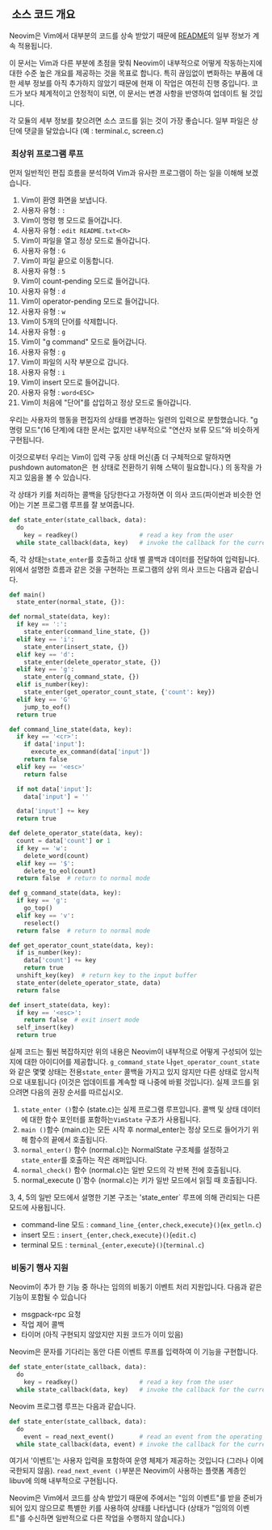 ##  소스 코드 개요
 
 
Neovim은 Vim에서 대부분의 코드를 상속 받았기 때문에 [README](https://raw.githubusercontent.com/vim/vim/master/src/README.txt)의 
일부 정보가 계속 적용됩니다.

이 문서는 Vim과 다른 부분에 초점을 맞춰 Neovim이 내부적으로 어떻게 작동하는지에 대한 수준 높은 개요를 제공하는 것을 목표로 합니다.
특히 끊임없이 변화하는 부품에 대한 세부 정보를 아직 추가하지 않았기 때문에 현재 이 작업은 여전히 진행 중입니다. 
코드가 보다 체계적이고 안정적이 되면, 이 문서는 변경 사항을 반영하여 업데이트 될 것입니다.

각 모듈의 세부 정보를 찾으려면 소스 코드를 읽는 것이 가장 좋습니다. 
일부 파일은 상단에 댓글을 달았습니다 (예 : terminal.c, screen.c)

###  최상위 프로그램 루프

먼저 일반적인 편집 흐름을 분석하여 Vim과 유사한 프로그램이 하는 일을 이해해 보겠습니다.

01. Vim이 환영 화면을 보냅니다.
02. 사용자 유형 : `:`
03. Vim이 명령 행 모드로 들어갑니다. 
04. 사용자 유형 : `edit README.txt<CR>`
05. Vim이 파일을 열고 정상 모드로 돌아갑니다.
06. 사용자 유형 : `G`
07. Vim이 파일 끝으로 이동합니다.
08. 사용자 유형 : `5`
09. Vim이 count-pending 모드로 들어갑니다.
10. 사용자 유형 : `d`
11. Vim이 operator-pending 모드로 들어갑니다.
12. 사용자 유형 : `w`
13. Vim이 5개의 단어를 삭제합니다.
14. 사용자 유형 : `g`
15. Vim이 "g command" 모드로 들어갑니다.
16. 사용자 유형 : `g`
17. Vim이 파일의 시작 부분으로 갑니다.
18. 사용자 유형 : `i`
19. Vim이 insert 모드로 들어갑니다.
20. 사용자 유형 : `word<ESC>`
21. Vim이 처음에 "단어"를 삽입하고 정상 모드로 돌아갑니다.


우리는 사용자의 행동을 편집자의 상태를 변경하는 일련의 입력으로 분할했습니다.
"g 명령 모드"(16 단계)에 대한 문서는 없지만 내부적으로 "연산자 보류 모드"와 비슷하게 구현됩니다.

이것으로부터 우리는 Vim이 입력 구동 상태 머신(좀 더 구체적으로 말하자면 pushdown automaton은  현 상태로 전환하기 위해 스택이 필요합니다.)
의 동작을 가지고 있음을 볼 수 있습니다.

각 상태가 키를 처리하는 콜백을 담당한다고 가정하면 
이 의사 코드(파이썬과 비슷한 언어)는 기본 프로그램 루프를 잘 보여줍니다.

```py
def state_enter(state_callback, data):
  do
    key = readkey()                 # read a key from the user
  while state_callback(data, key)   # invoke the callback for the current state
```
즉, 각 상태는`state_enter`를 호출하고 상태 별 콜백과 데이터를 전달하여 입력됩니다.
위에서 설명한 흐름과 같은 것을 구현하는 프로그램의 상위 의사 코드는 다음과 같습니다.

```py
def main()
  state_enter(normal_state, {}):

def normal_state(data, key):
  if key == ':':
    state_enter(command_line_state, {})
  elif key == 'i':
    state_enter(insert_state, {})
  elif key == 'd':
    state_enter(delete_operator_state, {})
  elif key == 'g':
    state_enter(g_command_state, {})
  elif is_number(key):
    state_enter(get_operator_count_state, {'count': key})
  elif key == 'G'
    jump_to_eof()
  return true

def command_line_state(data, key):
  if key == '<cr>':
    if data['input']:
      execute_ex_command(data['input'])
    return false
  elif key == '<esc>'
    return false

  if not data['input']:
    data['input'] = ''

  data['input'] += key
  return true

def delete_operator_state(data, key):
  count = data['count'] or 1
  if key == 'w':
    delete_word(count)
  elif key == '$':
    delete_to_eol(count)
  return false  # return to normal mode

def g_command_state(data, key):
  if key == 'g':
    go_top()
  elif key == 'v':
    reselect()
  return false  # return to normal mode

def get_operator_count_state(data, key):
  if is_number(key):
    data['count'] += key
    return true
  unshift_key(key)  # return key to the input buffer
  state_enter(delete_operator_state, data)
  return false

def insert_state(data, key):
  if key == '<esc>':
    return false  # exit insert mode
  self_insert(key)
  return true
```

실제 코드는 훨씬 복잡하지만 위의 내용은 Neovim이 내부적으로 어떻게 구성되어 있는지에 대한 아이디어를 제공합니다.
`g_command_state` 나`get_operator_count_state`와 같은 몇몇 상태는 전용`state_enter` 콜백을 가지고 있지 않지만 
다른 상태로 암시적으로 내포됩니다 (이것은 업데이트를 계속할 때 나중에 바뀔 것입니다).
실제 코드를 읽으려면 다음의 권장 순서를 따르십시오.

1. `state_enter ()`함수 (state.c)는 실제 프로그램 루프입니다. 
    콜백 및 상태 데이터에 대한 함수 포인터를 포함하는`VimState` 구조가 사용됩니다.
2. `main ()`함수 (main.c)는 모든 시작 후 normal_enter는 정상 모드로 들어가기 위해 함수의 끝에서 호출됩니다.
3. `normal_enter()` 함수 (normal.c)는 NormalState 구조체를 설정하고`state_enter`를 호출하는 작은 래퍼입니다.
4. `normal_check()` 함수 (normal.c)는 일반 모드의 각 반복 전에 호출됩니다.
5.  normal_execute ()`함수 (normal.c)는 키가 일반 모드에서 읽힐 때 호출됩니다.

3, 4, 5의 일반 모드에서 설명한 기본 구조는 'state_enter` 루프에 의해 관리되는 다른 모드에 사용됩니다.
- command-line 모드 : `command_line_{enter,check,execute}()`(`ex_getln.c`)
- insert 모드 : `insert_{enter,check,execute}()`(`edit.c`)
- terminal 모드 : `terminal_{enter,execute}()`(`terminal.c`)

###  비동기 행사 지원

Neovim이 추가 한 기능 중 하나는 임의의 비동기 이벤트 처리 지원입니다. 
다음과 같은 기능이 포함될 수 있습니다

- msgpack-rpc 요청
- 작업 제어 콜백
- 타이머 (아직 구현되지 않았지만 지원 코드가 이미 있음)

Neovim은 문자를 기다리는 동안 다른 이벤트 루프를 입력하여 이 기능을 구현합니다.

```py
def state_enter(state_callback, data):
  do
    key = readkey()                 # read a key from the user
  while state_callback(data, key)   # invoke the callback for the current state
```

Neovim 프로그램 루프는 다음과 같습니다.

```py
def state_enter(state_callback, data):
  do
    event = read_next_event()       # read an event from the operating system
  while state_callback(data, event) # invoke the callback for the current state
```

여기서 '이벤트'는 사용자 입력을 포함하여 운영 체제가 제공하는 것입니다 (그러나 이에 국한되지 않음). 
`read_next_event ()`부분은 Neovim이 사용하는 플랫폼 계층인 libuv에 의해 내부적으로 구현됩니다.


Neovim은 Vim에서 코드를 상속 받았기 때문에 
주에서는 "임의 이벤트"를 받을 준비가 되어 있지 않으므로 특별한 키를 사용하여 상태를 나타냅니다 
(상태가 "임의의 이벤트"를 수신하면 일반적으로 다른 작업을 수행하지 않습니다.)
